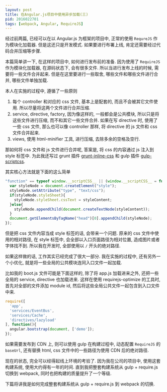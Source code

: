 ```yaml
---
layout: post
title: 在Angular.js项目中使用异步加载(三)
pid: 2016022701
tags: [webpack, Angular, RequireJS]
---
```

经过前两篇, 已经可以在以 Angular.js 为框架的项目中, 正常的使用 `RequreJS` 作为模块化加载器. 但是这还只是开发模式. 如果要进行布署上线, 肯定还需要经过代码合并压缩等步骤.

本篇简单讲一下, 在这样的项目中, 如何进行发布前的准备. 因为使用了 `RequireJS` 作为模块化加载器, 在源码状态下, 会有很多文件. 所以当进行发布上线的时候, 需要将一些文件合并起来. 但是在这里要进行一些取舍, 哪些文件和哪些文件进行合并, 哪些文件单独加载.

本人在实施的过程中, 遵循了一些原则

1. 每个 controller 和对应的 css 文件, 基本上是配套的, 而且不会被其它文件使用. 所以尽量将这两个文件进行合并压缩.
2. service, directive, factory, 因为像这样的, 一般都会是公共模块, 所以只是将这些文件进行压缩, 而不和其它一些文件合并. 如果在写 directive 时, 使用了一些 css 文件, 那么也可以像 controller 那样, 将 directive 的 js 文件和 css 文件合并起来.
3. views, 使用 html-minifier 工具, 进行压缩, 去除多余的空格及空行.

那如何将 css 文件和 js 文件进行合并呢, 答案是, 将 css 的内容通过 js 注入到 style 标签中. 为此我还写过 grunt 插件 [grunt-inline-css](https://github.com/Wyntau/grunt-inline-css) 和 gulp 插件 [gulp-scriptcss](https://github.com/Wyntau/gulp-scriptcss).

其实核心方法就是下面的这么简单

```js
"function" == typeof window.__scriptCSS__ || (window.__scriptCSS__ = function(styleContent) {
  var styleNode = document.createElement("style");
  styleNode.setAttribute("type", "text/css");
  if(styleNode.styleSheet){
    styleNode.styleSheet.cssText = styleContent;
  }else{
    styleNode.appendChild(document.createTextNode(styleContent));
  }
  document.getElementsByTagName("head")[0].appendChild(styleNode);
});
```

但是把 css 文件内容当成 style 标签的话, 会带来一个问题. 原来的 css 文件中使用的相对路径, 在 style 标签中, 会全部以入口页面路径为相对位置, 造成图片或者字体找不到. 所以我在开发时, 全部使用以 `/` 开头的绝对路径.

如果这样做的话, 工作其实已经完成了很大一部分. 我在实施的过程中, 还有另外一个小优化, 就是将一些全局的公共模块连同入口文件一起加载.

比如我的 boot.js 文件可能是下面这样的, 除了将 app.js 加载进来之外, 还把一些全局的 service, directive 也加载进来. 这样在使用 requirejs-optimize 的工具时, 首先对全部的文件添加 module id, 然后将这些全局公共文件一起包含到入口文件中来.

```js
require([
  'app',
  'services/EventBus',
  'services/Cache',
  'directives/lazyload'
], function(){
  angular.bootstrap(document, ['demo']);
});
```

如果需要发布到 CDN 上, 则可以使用 gulp 在构建过程中, 动态配置 `RequireJS` 的 `baseUrl`, 还有替换 html, css 文件中的一些路径为使用 CDN 后的绝对路径.

现在的状态, 完全可以经得起线上环境的考验了. 因为我在公司的项目中, 使用这套构建系统, 使用大约得有一年的时间. 直到我把整套构建系统从 gulp + require.js 切换到 webpack, 同时也把构建的质量提升了一个等级.

下篇将讲我是如何完成整套构建系统从 gulp + require.js 到 webpack 的切换.
